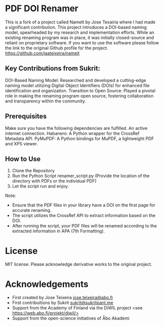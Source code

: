 # PDF DOI Renamer # 

This is a fork of a project called NameIt by Jose Texairia where I had made a significant contribution. This project introduces a DOI-based naming model, spearheaded by my research and implementation efforts. While an existing renaming program was in place, it was initially closed-source and reliant on proprietary software. If you want to use the software please follow the link to the original Github profile for the project. <https://github.com/jaateixeira/nameit>

## Key Contributions from Sukrit: ##

DOI-Based Naming Model: Researched and developed a cutting-edge naming model utilizing Digital Object Identifiers (DOIs) for enhanced file identification and organization.
Transition to Open Source: Played a pivotal role in making the renaming program open source, fostering collaboration and transparency within the community.


## Prerequisites ##
Make sure you have the following dependencies are fulfilled.
An active internet connection.
Habanero: A Python wrapper for the CrossRef Metadata API.
PyMuPDF: A Python bindings for MuPDF, a lightweight PDF and XPS viewer.

## How to Use ##
1. Clone the Repository
2. Run the Python Script renamer_script.py (Provide the location of the directory with PDFs or the individual PDF)
3. Let the script run and enjoy.

Note: 

- Ensure that the PDF files in your library have a DOI on the first page for accurate renaming.
- The script utilizes the CrossRef API to extract information based on the DOI.
- After running the script, your PDF files will be renamed according to the extracted information in APA (7th Formatting).

# License #

MIT license. Please acknowledge derivative works to the original project. 

# Acknowledgements 

* First created by Jose Teixeira <jose.teixeira@abo.fi>
* First contribuitions by Sukrit <sukrit@sukritpant.me>
* Support from the Academy of Finland via the DiWIL project  <see https://web.abo.fi/projekt/diwil/> 
* Support from the open-science initiatives of Åbo Akademi 

